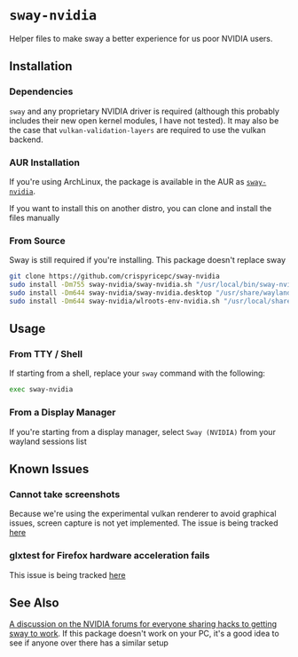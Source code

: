 # `sway-nvidia`

Helper files to make sway a better experience for us poor NVIDIA users.

## Installation

### Dependencies

`sway` and any proprietary NVIDIA driver is required (although this probably includes their new open kernel modules, I have not tested). It may also be the case that `vulkan-validation-layers` are required to use the vulkan backend.

### AUR Installation

If you're using ArchLinux, the package is available in the AUR as [`sway-nvidia`](https://aur.archlinux.org/packages/sway-nvidia).

If you want to install this on another distro, you can clone and install the files manually

### From Source

Sway is still required if you're installing. This package doesn't replace sway

```sh
git clone https://github.com/crispyricepc/sway-nvidia
sudo install -Dm755 sway-nvidia/sway-nvidia.sh "/usr/local/bin/sway-nvidia"
sudo install -Dm644 sway-nvidia/sway-nvidia.desktop "/usr/share/wayland-sessions/sway-nvidia.desktop"
sudo install -Dm644 sway-nvidia/wlroots-env-nvidia.sh "/usr/local/share/wlroots-nvidia/wlroots-env-nvidia.sh"
```

## Usage

### From TTY / Shell

If starting from a shell, replace your `sway` command with the following:

```sh
exec sway-nvidia
```
### From a Display Manager

If you're starting from a display manager, select `Sway (NVIDIA)` from your wayland sessions list

## Known Issues

### Cannot take screenshots

Because we're using the experimental vulkan renderer to avoid graphical issues, screen capture is not yet implemented. The issue is being tracked [here](https://gitlab.freedesktop.org/wlroots/wlroots/-/issues/3290)

### glxtest for Firefox hardware acceleration fails

This issue is being tracked [here](https://bugzilla.mozilla.org/show_bug.cgi?id=1759315)

## See Also

[A discussion on the NVIDIA forums for everyone sharing hacks to getting sway to work](https://forums.developer.nvidia.com/t/nvidia-495-on-sway-tutorial-questions-arch-based-distros/192212). If this package doesn't work on your PC, it's a good idea to see if anyone over there has a similar setup
